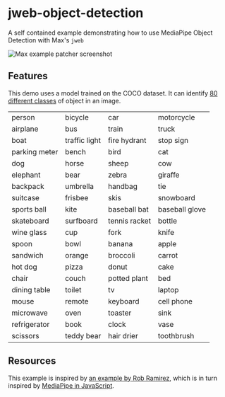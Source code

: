 # jweb-object-detection

A self contained example demonstrating how to use MediaPipe Object Detection with Max's `jweb`

![Max example patcher screenshot](jweb-object-detect.gif)

## Features

This demo uses a model trained on the COCO dataset. It can identify [80 different classes](https://github.com/amikelive/coco-labels/blob/master/coco-labels-2014_2017.txt) of object in an image. 


|      |              |                |   |
|------|--------------|----------------|---|
| person | bicycle | car | motorcycle |
| airplane | bus | train | truck | 
| boat | traffic light | fire hydrant| stop sign |
| parking meter | bench | bird | cat |
| dog | horse | sheep | cow | 
| elephant | bear | zebra | giraffe |
| backpack | umbrella | handbag | tie | 
| suitcase | frisbee | skis | snowboard | 
| sports ball | kite | baseball bat | baseball glove | 
| skateboard | surfboard | tennis racket | bottle | 
| wine glass | cup | fork | knife |
| spoon | bowl | banana | apple | 
| sandwich | orange | broccoli | carrot | 
| hot dog | pizza | donut | cake |
| chair | couch | potted plant | bed | 
| dining table | toilet | tv | laptop |
| mouse | remote | keyboard | cell phone | 
| microwave | oven | toaster | sink |  
| refrigerator | book | clock | vase | 
| scissors |  teddy bear | hair drier | toothbrush | 



## Resources

This example is inspired by [an example by Rob Ramirez](https://github.com/robtherich/jweb-mediapipe), which is in turn inspired by [MediaPipe in JavaScript](https://github.com/LintangWisesa/MediaPipe-in-JavaScript). 

